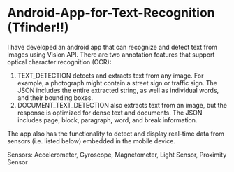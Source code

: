 # Android-App-for-Text-Recognition (Tfinder!!)
I have developed an android app that can recognize and detect text from images using Vision API.
There are two annotation features that support optical character recognition (OCR):
  1. TEXT_DETECTION detects and extracts text from any image. For example, a photograph might contain a street sign or traffic sign. The JSON includes the entire extracted string, as well as individual words, and their bounding boxes.
  2. DOCUMENT_TEXT_DETECTION also extracts text from an image, but the response is optimized for dense text and documents. The JSON includes page, block, paragraph, word, and break information.

The app also has the functionality to detect and display real-time data from sensors (i.e. listed below) embedded in the mobile device.

Sensors:
  Accelerometer,
  Gyroscope,
  Magnetometer,
  Light Sensor,
  Proximity Sensor
